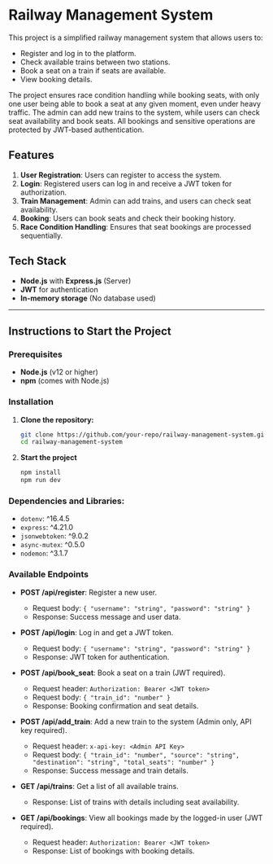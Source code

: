 # Railway Management System

This project is a simplified railway management system that allows users to:
- Register and log in to the platform.
- Check available trains between two stations.
- Book a seat on a train if seats are available.
- View booking details.

The project ensures race condition handling while booking seats, with only one user being able to book a seat at any given moment, even under heavy traffic. The admin can add new trains to the system, while users can check seat availability and book seats. All bookings and sensitive operations are protected by JWT-based authentication.

## Features
1. **User Registration**: Users can register to access the system.
2. **Login**: Registered users can log in and receive a JWT token for authorization.
3. **Train Management**: Admin can add trains, and users can check seat availability.
4. **Booking**: Users can book seats and check their booking history.
5. **Race Condition Handling**: Ensures that seat bookings are processed sequentially.

## Tech Stack
- **Node.js** with **Express.js** (Server)
- **JWT** for authentication
- **In-memory storage** (No database used)

---

## Instructions to Start the Project

### Prerequisites
- **Node.js** (v12 or higher)
- **npm** (comes with Node.js)

### Installation

1. **Clone the repository:**

   ```bash
   git clone https://github.com/your-repo/railway-management-system.git
   cd railway-management-system
   
2. **Start the project**

   ```bash
   npm install
   npm run dev


### Dependencies and Libraries:
- `dotenv`: ^16.4.5
- `express`: ^4.21.0
- `jsonwebtoken`: ^9.0.2
- `async-mutex`: ^0.5.0
- `nodemon`: ^3.1.7

### Available Endpoints

- **POST /api/register**: Register a new user.
  - Request body: `{ "username": "string", "password": "string" }`
  - Response: Success message and user data.

- **POST /api/login**: Log in and get a JWT token.
  - Request body: `{ "username": "string", "password": "string" }`
  - Response: JWT token for authentication.

- **POST /api/book_seat**: Book a seat on a train (JWT required).
  - Request header: `Authorization: Bearer <JWT token>`
  - Request body: `{ "train_id": "number" }`
  - Response: Booking confirmation and seat details.

- **POST /api/add_train**: Add a new train to the system (Admin only, API key required).
  - Request header: `x-api-key: <Admin API Key>`
  - Request body: `{ "train_id": "number", "source": "string", "destination": "string", "total_seats": "number" }`
  - Response: Success message and train details.

- **GET /api/trains**: Get a list of all available trains.
  - Response: List of trains with details including seat availability.

- **GET /api/bookings**: View all bookings made by the logged-in user (JWT required).
  - Request header: `Authorization: Bearer <JWT token>`
  - Response: List of bookings with booking details.

